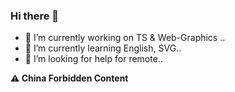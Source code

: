 ### Hi there 👋

- 🔭 I’m currently working on TS & Web-Graphics ..
- 🌱 I’m currently learning English, SVG..
- 🤔 I’m looking for help for remote..


**⚠️ China Forbidden Content** 
